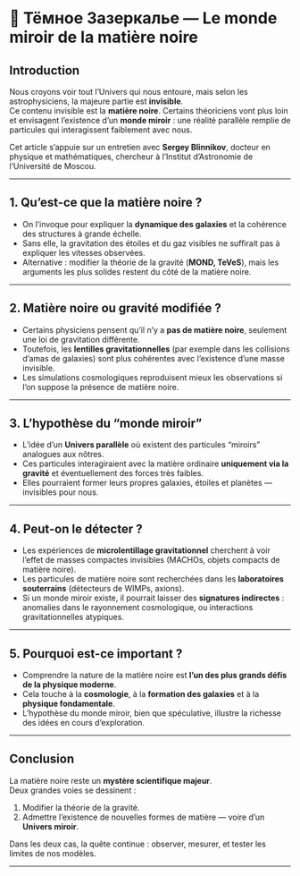 # 🌌 Тёмное Зазеркалье — Le monde miroir de la matière noire

## Introduction
Nous croyons voir tout l’Univers qui nous entoure, mais selon les astrophysiciens, la majeure partie est **invisible**.  
Ce contenu invisible est la **matière noire**. Certains théoriciens vont plus loin et envisagent l’existence d’un **monde miroir** : une réalité parallèle remplie de particules qui interagissent faiblement avec nous.

Cet article s’appuie sur un entretien avec **Sergey Blinnikov**, docteur en physique et mathématiques, chercheur à l’Institut d’Astronomie de l’Université de Moscou.

---

## 1. Qu’est-ce que la matière noire ?
- On l’invoque pour expliquer la **dynamique des galaxies** et la cohérence des structures à grande échelle.
- Sans elle, la gravitation des étoiles et du gaz visibles ne suffirait pas à expliquer les vitesses observées.
- Alternative : modifier la théorie de la gravité (**MOND, TeVeS**), mais les arguments les plus solides restent du côté de la matière noire.

---

## 2. Matière noire ou gravité modifiée ?
- Certains physiciens pensent qu’il n’y a **pas de matière noire**, seulement une loi de gravitation différente.
- Toutefois, les **lentilles gravitationnelles** (par exemple dans les collisions d’amas de galaxies) sont plus cohérentes avec l’existence d’une masse invisible.
- Les simulations cosmologiques reproduisent mieux les observations si l’on suppose la présence de matière noire.

---

## 3. L’hypothèse du “monde miroir”
- L’idée d’un **Univers parallèle** où existent des particules “miroirs” analogues aux nôtres.  
- Ces particules interagiraient avec la matière ordinaire **uniquement via la gravité** et éventuellement des forces très faibles.
- Elles pourraient former leurs propres galaxies, étoiles et planètes — invisibles pour nous.

---

## 4. Peut-on le détecter ?
- Les expériences de **microlentillage gravitationnel** cherchent à voir l’effet de masses compactes invisibles (MACHOs, objets compacts de matière noire).
- Les particules de matière noire sont recherchées dans les **laboratoires souterrains** (détecteurs de WIMPs, axions).
- Si un monde miroir existe, il pourrait laisser des **signatures indirectes** : anomalies dans le rayonnement cosmologique, ou interactions gravitationnelles atypiques.

---

## 5. Pourquoi est-ce important ?
- Comprendre la nature de la matière noire est **l’un des plus grands défis de la physique moderne**.
- Cela touche à la **cosmologie**, à la **formation des galaxies** et à la **physique fondamentale**.
- L’hypothèse du monde miroir, bien que spéculative, illustre la richesse des idées en cours d’exploration.

---

## Conclusion
La matière noire reste un **mystère scientifique majeur**.  
Deux grandes voies se dessinent :
1. Modifier la théorie de la gravité.  
2. Admettre l’existence de nouvelles formes de matière — voire d’un **Univers miroir**.

Dans les deux cas, la quête continue : observer, mesurer, et tester les limites de nos modèles.

---
